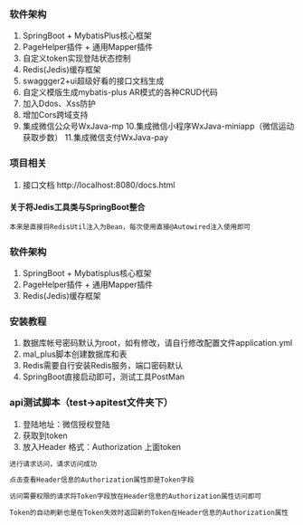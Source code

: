 ### 软件架构
1. SpringBoot + MybatisPlus核心框架
2. PageHelper插件 + 通用Mapper插件
3. 自定义token实现登陆状态控制
4. Redis(Jedis)缓存框架
5. swaggger2+ui超级好看的接口文档生成
6. 自定义模版生成mybatis-plus AR模式的各种CRUD代码
7. 加入Ddos、Xss防护
8. 增加Cors跨域支持
9. 集成微信公众号WxJava-mp
10.集成微信小程序WxJava-miniapp（微信运动获取步数）
11.集成微信支付WxJava-pay
### 项目相关
1. 接口文档 http://localhost:8080/docs.html
#### 关于将Jedis工具类与SpringBoot整合
```txt
本来是直接将RedisUtil注入为Bean，每次使用直接@Autowired注入使用即可
```

### 软件架构

1. SpringBoot + Mybatisplus核心框架
2. PageHelper插件 + 通用Mapper插件
3. Redis(Jedis)缓存框架

### 安装教程

1. 数据库帐号密码默认为root，如有修改，请自行修改配置文件application.yml
2. mal_plus脚本创建数据库和表
3. Redis需要自行安装Redis服务，端口密码默认
4. SpringBoot直接启动即可，测试工具PostMan

### api测试脚本（test->apitest文件夹下）
1. 登陆地址：微信授权登陆
2. 获取到token
3. 放入Header  格式：Authorization  上面token
```txt
进行请求访问，请求访问成功
```
```txt
点击查看Header信息的Authorization属性即是Token字段
```
```txt
访问需要权限的请求将Token字段放在Header信息的Authorization属性访问即可
```
```txt
Token的自动刷新也是在Token失效时返回新的Token在Header信息的Authorization属性
```

